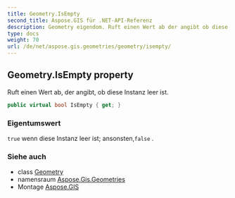 ```yaml
---
title: Geometry.IsEmpty
second_title: Aspose.GIS für .NET-API-Referenz
description: Geometry eigendom. Ruft einen Wert ab der angibt ob diese Instanz leer ist.
type: docs
weight: 70
url: /de/net/aspose.gis.geometries/geometry/isempty/
---
```

## Geometry.IsEmpty property

Ruft einen Wert ab, der angibt, ob diese Instanz leer ist.

```csharp
public virtual bool IsEmpty { get; }
```

### Eigentumswert

`true` wenn diese Instanz leer ist; ansonsten,`false` .

### Siehe auch

* class [Geometry](../)
* namensraum [Aspose.Gis.Geometries](../../geometry/)
* Montage [Aspose.GIS](../../../)



